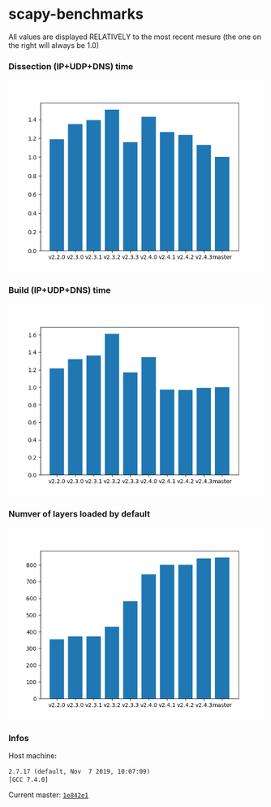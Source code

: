 # scapy-benchmarks

All values are displayed RELATIVELY to the most recent mesure (the one on the right will always be 1.0)

### Dissection (IP+UDP+DNS) time

![Dissection](./build/dissects.png)

### Build (IP+UDP+DNS) time

![Build](./build/builds.png)

### Numver of layers loaded by default

![Number of layers](./build/layers.png)

### Infos

Host machine:
```
2.7.17 (default, Nov  7 2019, 10:07:09) 
[GCC 7.4.0]
```

Current master: [`1e842e1`](https://github.com/secdev/scapy/commit/1e842e1d860439a63668f4608032459c80cb2fe2)
